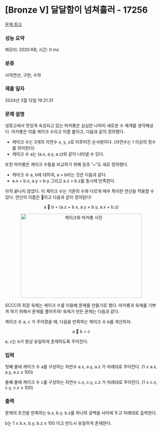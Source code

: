 # [Bronze V] 달달함이 넘쳐흘러 - 17256 

[문제 링크](https://www.acmicpc.net/problem/17256) 

### 성능 요약

메모리: 2020 KB, 시간: 0 ms

### 분류

사칙연산, 구현, 수학

### 제출 일자

2024년 3월 12일 19:21:31

### 문제 설명

<p>냉장고에서 맛있게 숙성되고 있는 마카롱은 심심한 나머지 새로운 수 체계를 생각해냈다. 마카롱은 이를 케이크 수라고 이름 붙이고, 다음과 같이 정의했다.</p>

<ul>
	<li>케이크 수는 3개의 자연수 x, y, z로 이루어진 순서쌍이다. (자연수는 1 이상의 정수를 의미한다)</li>
	<li>케이크 수 a는 (a.x, a.y, a.z)와 같이 나타낼 수 있다.</li>
</ul>

<p>또한 마카롱은 케이크 수들을 비교하기 위해 등호 "<code>=</code>"도 새로 정의했다.</p>

<ul>
	<li>케이크 수 a, b에 대하여, a = b라는 것은 다음과 같다.</li>
	<li>a.x = b.x, a.y = b.y 그리고 a.z = b.z를 동시에 만족한다.</li>
</ul>

<p>아직 끝나지 않았다. 이 케이크 수는 기존의 수와 다르게 매우 특이한 연산을 적용할 수 있다. 연산의 이름은 🍰이고 다음과 같이 정의된다!</p>

<p style="text-align: center;">a 🍰 b = (a.z + b.x, a.y × b.y, a.x + b.z)</p>

<p style="text-align: center;"><img alt="케이크와 마카롱 사진" src="" style="height: 277px; width: 400px;"></p>

<p>SCCC의 회장 욱제는 케이크 수를 이용해 문제를 만들기로 했다. 마카롱과 욱제를 기쁘게 하기 위해서 문제를 풀어주자! 욱제가 만든 문제는 다음과 같다.</p>

<p>케이크 수 a, c 가 주어졌을 때, 다음을 만족하는 케이크 수 b를 계산하자.</p>

<p style="text-align: center;">a 🍰 b = c</p>

<p>a, c는 b가 항상 유일하게 존재하도록 주어진다.</p>

### 입력 

 <p>첫째 줄에 케이크 수 a를 구성하는 자연수 a.x, a.y, a.z 가 차례대로 주어진다. (1 ≤ a.x, a.y, a.z ≤ 100)</p>

<p>둘째 줄에 케이크 수 c를 구성하는 자연수 c.x, c.y, c.z 가 차례대로 주어진다. (1 ≤ c.x, c.y, c.z ≤ 100)</p>

### 출력 

 <p>문제의 조건을 만족하는 b.x, b.y, b.z를 하나의 공백을 사이에 두고 차례대로 출력한다.</p>

<p>b는 1 ≤ b.x, b.y, b.z ≤ 100 이고 반드시 유일하게 존재한다.</p>

